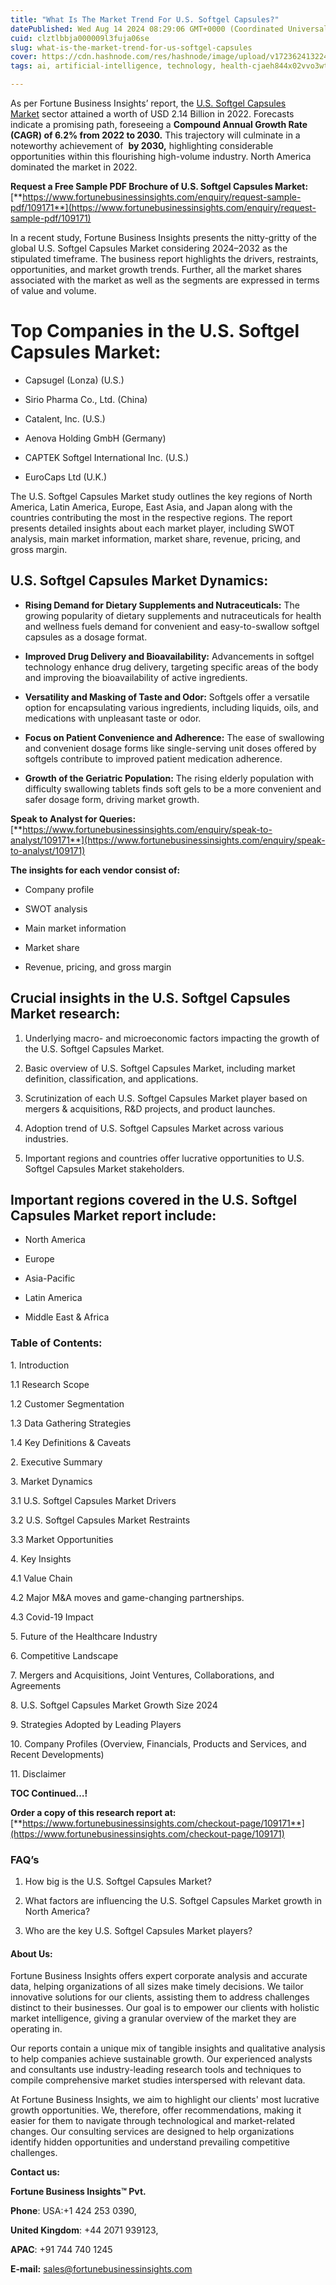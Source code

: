 ```yaml
---
title: "What Is The Market Trend For U.S. Softgel Capsules?"
datePublished: Wed Aug 14 2024 08:29:06 GMT+0000 (Coordinated Universal Time)
cuid: clztlbbja000009l3fuja06se
slug: what-is-the-market-trend-for-us-softgel-capsules
cover: https://cdn.hashnode.com/res/hashnode/image/upload/v1723624132244/2348ac80-49b7-4ead-b2f9-1b2b82b1a81d.png
tags: ai, artificial-intelligence, technology, health-cjaeh844x02vvo3wtj5r2s75q, healthcare

---
```


As per Fortune Business Insights’ report, the [U.S. Softgel Capsules Market](https://www.fortunebusinessinsights.com/u-s-softgel-capsules-market-109171) sector attained a worth of USD 2.14 Billion in 2022. Forecasts indicate a promising path, foreseeing a **Compound Annual Growth Rate (CAGR) of 6.2% from 2022 to 2030.** This trajectory will culminate in a noteworthy achievement of  **by 2030,** highlighting considerable opportunities within this flourishing high-volume industry. North America dominated the market in 2022.

**Request a Free Sample PDF Brochure of U.S. Softgel Capsules Market:** [**https://www.fortunebusinessinsights.com/enquiry/request-sample-pdf/109171**](https://www.fortunebusinessinsights.com/enquiry/request-sample-pdf/109171)

In a recent study, Fortune Business Insights presents the nitty-gritty of the global U.S. Softgel Capsules Market considering 2024–2032 as the stipulated timeframe. The business report highlights the drivers, restraints, opportunities, and market growth trends. Further, all the market shares associated with the market as well as the segments are expressed in terms of value and volume.

# **Top Companies in the U.S. Softgel Capsules Market:**

* Capsugel (Lonza) (U.S.)
    
* Sirio Pharma Co., Ltd. (China)
    
* Catalent, Inc. (U.S.)
    
* Aenova Holding GmbH (Germany)
    
* CAPTEK Softgel International Inc. (U.S.)
    
* EuroCaps Ltd (U.K.)
    

The U.S. Softgel Capsules Market study outlines the key regions of North America, Latin America, Europe, East Asia, and Japan along with the countries contributing the most in the respective regions. The report presents detailed insights about each market player, including SWOT analysis, main market information, market share, revenue, pricing, and gross margin.

## U.S. Softgel Capsules Market **Dynamics**:

* **Rising Demand for Dietary Supplements and Nutraceuticals:** The growing popularity of dietary supplements and nutraceuticals for health and wellness fuels demand for convenient and easy-to-swallow softgel capsules as a dosage format.
    
* **Improved Drug Delivery and Bioavailability:** Advancements in softgel technology enhance drug delivery, targeting specific areas of the body and improving the bioavailability of active ingredients.
    
* **Versatility and Masking of Taste and Odor:** Softgels offer a versatile option for encapsulating various ingredients, including liquids, oils, and medications with unpleasant taste or odor.
    
* **Focus on Patient Convenience and Adherence:** The ease of swallowing and convenient dosage forms like single-serving unit doses offered by softgels contribute to improved patient medication adherence.
    
* **Growth of the Geriatric Population:** The rising elderly population with difficulty swallowing tablets finds soft gels to be a more convenient and safer dosage form, driving market growth.
    

**Speak to Analyst for Queries:** [**https://www.fortunebusinessinsights.com/enquiry/speak-to-analyst/109171**](https://www.fortunebusinessinsights.com/enquiry/speak-to-analyst/109171)

**The insights for each vendor consist of:**

* Company profile
    
* SWOT analysis
    
* Main market information
    
* Market share
    
* Revenue, pricing, and gross margin
    

## **Crucial insights in the U.S. Softgel Capsules Market research:**

1. Underlying macro- and microeconomic factors impacting the growth of the U.S. Softgel Capsules Market.
    
2. Basic overview of U.S. Softgel Capsules Market, including market definition, classification, and applications.
    
3. Scrutinization of each U.S. Softgel Capsules Market player based on mergers & acquisitions, R&D projects, and product launches.
    
4. Adoption trend of U.S. Softgel Capsules Market across various industries.
    
5. Important regions and countries offer lucrative opportunities to U.S. Softgel Capsules Market stakeholders.
    

## **Important regions covered in the U.S. Softgel Capsules Market report include:**

* North America
    
* Europe
    
* Asia-Pacific
    
* Latin America
    
* Middle East & Africa
    

### **Table of Contents:**

1\. Introduction

1.1 Research Scope

1.2 Customer Segmentation

1.3 Data Gathering Strategies

1.4 Key Definitions & Caveats

2\. Executive Summary

3\. Market Dynamics

3.1 U.S. Softgel Capsules Market Drivers

3.2 U.S. Softgel Capsules Market Restraints

3.3 Market Opportunities

4\. Key Insights

4.1 Value Chain

4.2 Major M&A moves and game-changing partnerships.

4.3 Covid-19 Impact

5\. Future of the Healthcare Industry

6\. Competitive Landscape

7\. Mergers and Acquisitions, Joint Ventures, Collaborations, and Agreements

8\. U.S. Softgel Capsules Market Growth Size 2024

9\. Strategies Adopted by Leading Players

10\. Company Profiles (Overview, Financials, Products and Services, and Recent Developments)

11\. Disclaimer

**TOC Continued…!**

**Order a copy of this research report at:** [**https://www.fortunebusinessinsights.com/checkout-page/109171**](https://www.fortunebusinessinsights.com/checkout-page/109171)

### **FAQ’s**

1. How big is the U.S. Softgel Capsules Market?
    
2. What factors are influencing the U.S. Softgel Capsules Market growth in North America?
    
3. Who are the key U.S. Softgel Capsules Market players?
    

#### **About Us:**

Fortune Business Insights offers expert corporate analysis and accurate data, helping organizations of all sizes make timely decisions. We tailor innovative solutions for our clients, assisting them to address challenges distinct to their businesses. Our goal is to empower our clients with holistic market intelligence, giving a granular overview of the market they are operating in.

Our reports contain a unique mix of tangible insights and qualitative analysis to help companies achieve sustainable growth. Our experienced analysts and consultants use industry-leading research tools and techniques to compile comprehensive market studies interspersed with relevant data.

At Fortune Business Insights, we aim to highlight our clients' most lucrative growth opportunities. We, therefore, offer recommendations, making it easier for them to navigate through technological and market-related changes. Our consulting services are designed to help organizations identify hidden opportunities and understand prevailing competitive challenges.

**Contact us:**

**Fortune Business Insights™ Pvt.**

**Phone**: USA:+1 424 253 0390,

**United Kingdom**: +44 2071 939123,

**APAC**: +91 744 740 1245

**E-mail:** [sales@fortunebusinessinsights.com](mailto:sales@fortunebusinessinsights.com)